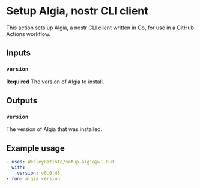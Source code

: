 # Setup Algia, nostr CLI client

This action sets up Algia, a nostr CLI client written in Go, for use in a GitHub Actions workflow.

## Inputs

### `version`

**Required** The version of Algia to install.

## Outputs

### `version`

The version of Algia that was installed.

## Example usage

```yaml
- uses: WesleyBatista/setup-algia@v1.0.0
  with:
    version: v0.0.45
- run: algia version
```
